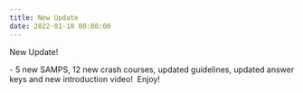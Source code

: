 ```yaml
---
title: New Update
date: 2022-01-10 00:00:00
---
```

New Update\!

\- 5 new SAMPS, 12 new crash courses, updated guidelines, updated answer keys and new introduction video\!&nbsp; Enjoy\! &nbsp;
